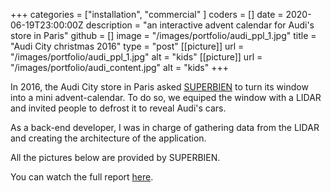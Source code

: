 +++
categories = ["installation", "commercial" ]
coders = []
date = 2020-06-19T23:00:00Z
description = "an interactive advent calendar for Audi's store in Paris"
github = []
image = "/images/portfolio/audi_ppl_1.jpg"
title = "Audi City christmas 2016"
type = "post"
[[picture]]
url = "/images/portfolio/audi_ppl_1.jpg"
alt = "kids"
[[picture]]
url = "/images/portfolio/audi_content.jpg"
alt = "kids"
+++

In 2016, the Audi City store in Paris asked [SUPERBIEN](http://superbien.studio) to turn its window into a mini advent-calendar. To do so, we equiped the window with a LIDAR and invited people to defrost it to reveal Audi's cars.

As a back-end developer, I was in charge of gathering data from the LIDAR and creating the architecture of the application.

All the pictures below are provided by SUPERBIEN. 

You can watch the full report [here](https://www.superbien.studio/work/audi-interactive-christmas-window).